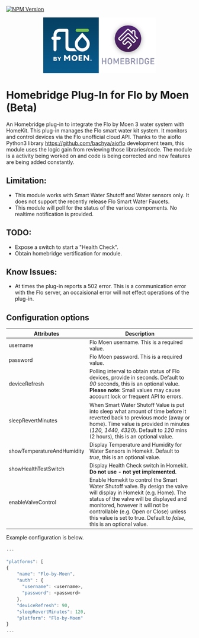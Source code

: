 [![NPM Version](https://img.shields.io/npm/v/homebridge-flobymoen.svg?style=flat-square)](https://www.npmjs.com/package/homebridge-flobymoen)


<p align="center">
<img src="https://github.com/haywirecoder/homebridge-flobymoen/blob/master/images/flo-by-moen-logo.jpg" width="150">
<img src="https://github.com/homebridge/branding/raw/master/logos/homebridge-wordmark-logo-vertical.png" width="150">


</p>


# Homebridge Plug-In for Flo by Moen (Beta)
An Homebridge plug-in to integrate the Flo by Moen 3 water system with HomeKit. This plug-in manages the Flo smart water kit system. It monitors and control devices via the Flo unofficial cloud API. Thanks to the aioflo Python3 library https://github.com/bachya/aioflo development team, this module uses the logic gain from reviewing those libraries/code. The module is a activity being worked on and code is being corrected and new features are being added constantly.

## Limitation:
* This module works with Smart Water Shutoff and Water sensors only. It does not support the recently release Flo Smart Water Faucets.
* This module will poll for the status of the various compoments. No realtime notification is provided.
 
## TODO:

* Expose a switch to start a "Health Check".
* Obtain homebridge vertification for module. 

## Know Issues:
* At times the plug-in reports a 502 error. This is a communication error with the Flo server, an occaisional error will not effect operations of the plug-in.

## Configuration options

| Attributes        | Description                                                                                                              |
| ----------------- | ------------------------------------------------------------------------------------------------------------------------ |
| username              | Flo Moen username. This is a required value.                    |
| password              | Flo Moen password. This is a required value.                                                                 |
| deviceRefresh        | Polling interval to obtain status of Flo devices, provide in seconds. Default to <i>90</i> seconds, this is an optional value. <b>Please note:</b> Small values may cause account lock or frequent API to errors.                                                                    |
| sleepRevertMinutes          | When Smart Water Shutoff Value is put into sleep what amount of time before it reverted back to previous mode (away or home).  Time value is provided in minutes (<i>120, 1440, 4320</i>). Default to <i>120</i> mins (2 hours), this is an optional value.
| showTemperatureAndHumidity| Display Temperature and Humidity for Water Sensors in Homekit.   Default to <i>true</i>, this is an optional value.                                                        |
| showHealthTestSwitch | Display Health Check switch in Homekit.   <b> Do not use - not yet implemented.</b>                                                        |
| enableValveControl         | Enable Homekit to control the Smart Water Shutoff valve. By design the valve will display in Homekit (e.g. Home). The status of the valve will be displayed and monitored, however it will not be controllable (e.g. Open or Close) unless this value is set to true. Default to <i>false</i>, this is an optional value.   |


Example configuration is below.

```javascript
...

"platforms": [
{
    "name": "Flo-by-Moen",
    "auth" : {
      "username": <username>,
      "password": <password>
    },
    "deviceRefresh": 90,
    "sleepRevertMinutes": 120,
    "platform": "Flo-by-Moen"
}
...

```

